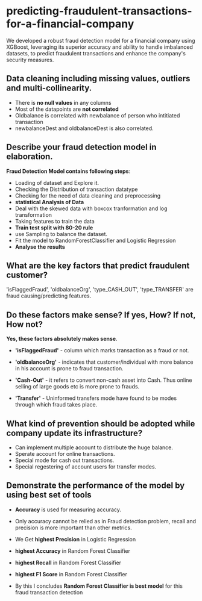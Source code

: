# predicting-fraudulent-transactions-for-a-financial-company
We developed a robust fraud detection model for a financial company using XGBoost, leveraging its superior accuracy and ability to handle imbalanced datasets, to predict fraudulent transactions and enhance the company's security measures.
## Data cleaning including missing values, outliers and multi-collinearity.
 - There is **no null values** in any columns
 - Most of the datapoints are **not correlated**
 - Oldbalance is correlated with newbalance of person who intitiated transaction
 - newbalanceDest and oldbalanceDest is also correlated.

## Describe your fraud detection model in elaboration.
**Fraud Detection Model contains following steps**:

- Loading of dataset and Explore it.
- Checking the Distribution of transaction datatype
- Checking for the need of data cleaning and preprocessing
- **statistical Analysis of Data**
- Deal with the skewed data with boxcox tranformation and log transformation
- Taking features to train the data
- **Train test split with 80-20 rule**
- use Sampling to balance the dataset.
- Fit the model to RandomForestClassifier and Logistic Regression
- **Analyse the results**
## What are the key factors that predict fraudulent customer?
'isFlaggedFraud', 'oldbalanceOrg', 'type_CASH_OUT', 'type_TRANSFER' are fraud causing/predicting features.
## Do these factors make sense? If yes, How? If not, How not?
**Yes, these factors absolutely makes sense**.

- **'isFlaggedFraud'** - column which marks transaction as a fraud or not.

- **'oldbalanceOrg'** - indicates that customer/individual with more balance in his account is prone to fraud transaction.

- **'Cash-Out'** - it refers to convert non-cash asset into Cash. Thus online selling of large goods etc is more prone to frauds.

- **'Transfer'** - Uninformed transfers mode have found to be modes through which fraud takes place.
## What kind of prevention should be adopted while company update its infrastructure?
- Can implement multiple account to distribute the huge balance.
- Sperate account for online transactions. 
- Special mode for cash out transactions.
- Special regestering of account users for transfer modes.
## Demonstrate the performance of the model by using best set of tools

- **Accuracy** is used for measuring accuracy.

- Only accuracy cannot be relied as in Fraud detection problem, recall and precision is more important than other metrics.

- We Get **highest Precision** in Logistic Regression

- **highest Accuracy** in Random Forest Classifier

- **highest Recall** in Random Forest Classifier

- **highest F1 Score** in Random Forest Classifier

- By this I concludes **Random Forest Classifier is best model** for this fraud transaction detection
